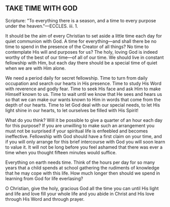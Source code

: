 ## TAKE TIME WITH GOD ##

Scripture: "To everything there is a season, and a time to every purpose under the heaven."—ECCLES. iii. 1.



It should be the aim of every Christian to set aside a little time each day for quiet communion with God. A time for everything—and shall there be no time to spend in the presence of the Creator of all things? No time to contemplate His will and purposes for us? The holy, loving God is indeed worthy of the best of our time—of all of our time. We should live in constant fellowship with Him, but each day there should be a special time of quiet when we are with Him alone.



We need a period daily for secret fellowship. Time to turn from daily occupation and search our hearts in His presence. Time to study His Word with reverence and godly fear. Time to seek His face and ask Him to make Himself known to us. Time to wait until we know that He sees and hears us so that we can make our wants known to Him in words that come from the depth of our hearts. Time to let God deal with our special needs, to let His light shine in our hearts, to let ourselves be filled with His Spirit!



What do you think? Will it be possible to give a quarter of an hour each day for this purpose? If you are unwilling to make such an arrangement you must not be surprised if your spiritual life is enfeebled and becomes ineffective. Fellowship with God should have a first claim on your time, and if you will only arrange for this brief intercourse with God you will soon learn to value it. It will not be long before you feel ashamed that there was ever a time when you thought fifteen minutes would suffice.



Everything on earth needs time. Think of the hours per day for so many years that a child spends at school gathering the rudiments of knowledge that he may cope with this life. How much longer then should we spend in learning from God for life everlasing?



O Christian, give the holy, gracious God all the time you can until His light and life and love fill your whole life and you abide in Christ and His love through His Word and through prayer.

